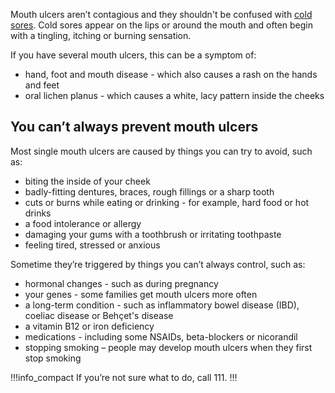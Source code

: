 Mouth ulcers aren’t contagious and they shouldn't be confused with [cold sores](http://www.nhs.uk/Conditions/Cold-sore/Pages/Introduction.aspx). Cold sores appear on the lips or around the mouth and often begin with a tingling, itching or burning sensation.

If you have several mouth ulcers, this can be a symptom of:

- hand, foot and mouth disease - which also causes a rash on the hands and feet
- oral lichen planus - which causes a white, lacy pattern inside the cheeks

## You can’t always prevent mouth ulcers

Most single mouth ulcers are caused by things you can try to avoid, such as:

- biting the inside of your cheek
- badly-fitting dentures, braces, rough fillings or a sharp tooth
- cuts or burns while eating or drinking - for example, hard food or hot drinks
- a food intolerance or allergy
- damaging your gums with a toothbrush or irritating toothpaste
- feeling tired, stressed or anxious

Sometime they’re triggered by things you can’t always control, such as:

- hormonal changes - such as during pregnancy
- your genes - some families get mouth ulcers more often
- a long-term condition - such as inflammatory bowel disease (IBD), coeliac disease or Behçet's disease
- a vitamin B12 or iron deficiency
- medications - including some NSAIDs, beta-blockers or nicorandil
- stopping smoking – people may develop mouth ulcers when they first stop smoking

!!!info_compact
If you’re not sure what to do, call 111.
!!!